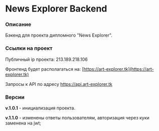 
# News Explorer Backend

### Описание

Бэкенд для проекта дипломного "News Explorer".

### Ссылки на проект

Публичный ip проекта: 213.189.218.106

Фронтенд будет располагаться на: [https://art-explorer.tk](https://art-explorer.tk)

Запросы к API по адресу https://api.art-explorer.tk

### Версии

**v.1.0.1** - инициализация проекта.

**v.1.1.0** - изменены ответы пользователям, авторизация через куки заменена на jwt;
